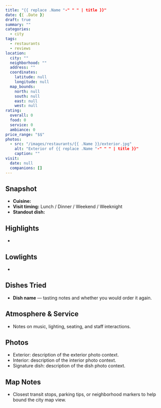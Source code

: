 ```yaml
---
title: "{{ replace .Name "-" " " | title }}"
date: {{ .Date }}
draft: true
summary: ""
categories:
  - city
tags:
  - restaurants
  - reviews
location:
  city: ""
  neighborhood: ""
  address: ""
  coordinates:
    latitude: null
    longitude: null
  map_bounds:
    north: null
    south: null
    east: null
    west: null
rating:
  overall: 0
  food: 0
  service: 0
  ambiance: 0
price_range: "$$"
photos:
  - src: "/images/restaurants/{{ .Name }}/exterior.jpg"
    alt: "Exterior of {{ replace .Name "-" " " | title }}"
    caption: ""
visit:
  date: null
  companions: []
---
```


## Snapshot

- **Cuisine:** 
- **Visit timing:** Lunch / Dinner / Weekend / Weeknight
- **Standout dish:** 

## Highlights

- 

## Lowlights

- 

## Dishes Tried

- **Dish name** — tasting notes and whether you would order it again.

## Atmosphere & Service

- Notes on music, lighting, seating, and staff interactions.

## Photos

- Exterior: description of the exterior photo context.
- Interior: description of the interior photo context.
- Signature dish: description of the dish photo context.

## Map Notes

- Closest transit stops, parking tips, or neighborhood markers to help bound the city map view.
